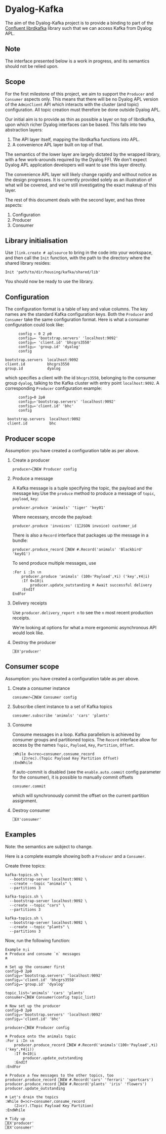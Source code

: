 # Dyalog-Kafka 

The aim of the Dyalog-Kafka project is to provide a binding to part of the [Confluent librdkafka](https://github.com/confluentinc/librdkafka) library such that we can access Kafka from Dyalog APL. 

## Note

The interface presented below is a work in progress, and its semantics should not be relied upon. 

## Scope

For the first milestone of this project, we aim to support the `Producer` and `Consumer` aspects only. This means that there will be no Dyalog APL version of the `AdminClient` API which interacts with the cluster (and topic) configuration. All topic creation must therefore be done outside Dyalog APL. 

Our initial aim is to provide as thin as possible a layer on top of librdkafka, upon which richer Dyalog interfaces can be based. This falls into two abstraction layers: 
1. The API layer itself, mapping the librdkafka functions into APL.
2. A convenience APL layer built on top of that.

The semantics of the lower layer are largely dictated by the wrapped library, with a few work-arounds required by the Dyalog FFI. We don't expect Dyalog APL application developers will want to use this layer directly.

The convenience APL layer will likely change rapidly and without notice as the design progresses. It is currently provided solely as an illustration of what will be covered, and we're still investigating the exact makeup of this layer. 

The rest of this document deals with the second layer, and has three aspects:
1. Configuration
2. Producer
3. Consumer

## Library initialisation

Use `]link.create # aplsource` to bring in the code into your workspace, and then call the `Init` function, with the path to the directory where the shared library resides:
```
Init 'path/to/dir/housing/kafka/shared/lib'
```

You should now be ready to use the library.

## Configuration

The configuration format is a table of key and value columns. The key names are the standard Kafka configuration keys. Both the `Producer` and `Consumer` take the same configuration format. Here is what a consumer configuration could look like:

```apl
      config ← 0 2 ⍴⍬
      config⍪← 'bootstrap.servers' 'localhost:9092'
      config⍪← 'client.id' 'bhcgrs3550'
      config⍪← 'group.id' 'dyalog'
      config

bootstrap.servers  localhost:9092 
client.id          bhcgrs3550     
group.id           dyalog 
```
which specifies a client with the id `bhcgrs3550`, belonging to the consumer group `dyalog`, talking to the Kafka cluster with entry point `localhost:9092`. A corresponding `Producer` configuration example:

```apl
      config←0 2⍴⍬
      config⍪←'bootstrap.servers' 'localhost:9092'
      config⍪←'client.id' 'bhc'
      config

 bootstrap.servers  localhost:9092 
 client.id          bhc 
```

## Producer scope

Assumption: you have created a configuration table as per above.

1. Create a producer
    ```
    producer←⎕NEW Producer config
    ```

2. Produce a message
    
    A Kafka message is a tuple specifying the topic, the payload and the message key.Use the `produce` method to produce a message of `topic`, `payload`, `key`:
    ```
    producer.produce 'animals' 'tiger' 'key01'
    ```
    Where necessary, encode the payload:
    ```
    producer.produce 'invoices' (1⎕JSON invoice) customer_id
    ```
    There is also a `Record` interface that packages up the message in a bundle:
    ```
    producer.produce_record ⎕NEW #.Record('animals' 'Blackbird' 'key01')
    ```
    To send produce multiple messages, use
    ```apl
    :For i :In ⍳n
        producer.produce 'animals' (100↑'Payload',⍕i) ('key',⍕4|i)
        :If 0=10|i
            producer.update_outstanding ⍝ Await successful delivery
        :EndIf
    EndFor
    ```

3. Delivery receipts
    
    Use `producer.delivery_report n` to see the `n` most recent production receipts.

    We're looking at options for what a more ergonomic  asynchronous API would look like.

4. Destroy the producer
    ```
    ⎕EX'producer'
    ```

## Consumer scope

Assumption: you have created a configuration table as per above.

1. Create a consumer instance
    ```apl
    consumer←⎕NEW Consumer config
    ```
2. Subscribe client instance to a set of Kafka topics
    ```apl
    consumer.subscribe 'animals' 'cars' 'plants'
    ```
3. Consume

    Consume messages in a loop. Kafka parallelism is achieved by consumer groups and partitioned topics. The `Record` interface allow for access by the names `Topic`, `Payload`, `Key`, `Partition`, `Offset`.
    ```apl
    :While 0=⊃rec←consumer.consume_record
        (2⊃rec).(Topic Payload Key Partition Offset)
    :EndWhile
    ```
    If auto-commit is disabled (see the `enable.auto.commit` config parameter for the consumer), it is possible to manually commit offsets
    ```apl
    consumer.commit 
    ```
    which will synchronously commit the offset on the current partition assignment.
4. Destroy consumer
    ```apl
    ⎕EX'consumer'
    ```

## Examples

Note: the semantics are subject to change.

Here is a complete example showing both a `Producer` and a `Consumer`.

Create three topics:
```
kafka-topics.sh \
  --bootstrap-server localhost:9092 \
  --create --topic "animals" \
  --partitions 3

kafka-topics.sh \
  --bootstrap-server localhost:9092 \
  --create --topic "cars" \
  --partitions 3

kafka-topics.sh \
  --bootstrap-server localhost:9092 \
  --create --topic "plants" \
  --partitions 3
```

Now, run the following function:
```apl
Example n;i  
⍝ Produce and consume `n` messages
⍝

⍝ Set up the consumer first
config←0 2⍴⍬
config⍪←'bootstrap.servers' 'localhost:9092'
config⍪←'client.id' 'bhcgrs3550'
config⍪←'group.id' 'dyalog'

topic_list←'animals' 'cars' 'plants'
consumer←⎕NEW Consumer(config topic_list)

⍝ Now set up the producer
config←0 2⍴⍬
config⍪←'bootstrap.servers' 'localhost:9092'
config⍪←'client.id' 'bhc'

producer←⎕NEW Producer config

⍝ Produce onto the animals topic
:For i :In ⍳n
    producer.produce_record ⎕NEW #.Record('animals'(100↑'Payload',⍕i)('key',⍕4|i))
    :If 0=10|i
        producer.update_outstanding
    :EndIf
:EndFor

⍝ Produce a few messages to the other topics, too
producer.produce_record ⎕NEW #.Record('cars' 'ferrari' 'sportcars')
producer.produce_record ⎕NEW #.Record('plants' 'iris' 'flowers')
producer.update_outstanding

⍝ Let's drain the topics
:While 0=⊃cr←consumer.consume_record
    (2⊃cr).(Topic Payload Key Partition)
:EndWhile

⍝ Tidy up
⎕EX'producer'
⎕EX'consumer'
 ```

